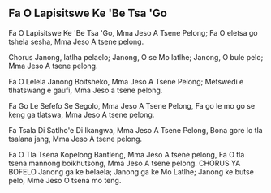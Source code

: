 ## Fa O Lapisitswe Ke 'Be Tsa 'Go

Fa O Lapisitswe Ke 'Be Tsa 'Go, Mma Jeso A Tsene Pelong;
Fa O eletsa go tshela sesha, Mma Jeso A tsene pelong.

Chorus
Janong, latlha pelaelo; Janong, O se Mo latlhe;
Janong, O bule pelo; Mma Jeso A tsene pelong.

Fa O Lelela Janong Boitsheko, Mma Jeso A Tsene Pelong;
Metswedi e tlhatswang e gaufi, Mma Jeso a tsene pelong.

Fa Go Le Sefefo Se Segolo, Mma Jeso A Tsene Pelong,
Fa go le mo go se keng ga tlatswa,
Mma Jeso A tsene pelong.

Fa Tsala Di Satlho'e Di Ikangwa, Mma Jeso A Tsene Pelong,
Bona gore lo tla tsalana jang, Mma Jeso A tsene pelong.

Fa O Tla Tsena Kopelong Bantleng,
Mma Jeso A tsene pelong,
Fa O tla tsena mannong boikhutsong,
Mma Jeso A tsene pelong.
CHORUS YA BOFELO
Janong ga ke belaela; Janong ga ke Mo Latlhe;
Janong ke butse pelo, Mme Jeso O tsena mo teng.

